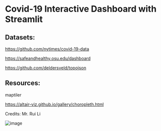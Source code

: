 # Covid-19 Interactive Dashboard with Streamlit

## Datasets:
https://github.com/nytimes/covid-19-data

https://safeandhealthy.osu.edu/dashboard

https://github.com/deldersveld/topojson

## Resources:
maptiler

https://altair-viz.github.io/gallery/choropleth.html

Credits: Mr. Rui Li

![image](https://user-images.githubusercontent.com/65124287/223617304-a93e7d9a-b067-4c62-aa76-dd80640184e7.png)
